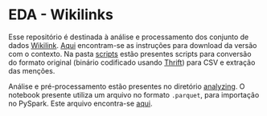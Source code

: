 # EDA - Wikilinks

Esse repositório é destinada à análise e processamento dos conjunto de dados [Wikilink](https://code.google.com/archive/p/wiki-links/). [Aqui](http://www.iesl.cs.umass.edu/data/data-wiki-links) encontram-se as instruções para download da versão com o contexto. Na pasta [scripts](./scripts) estão presentes scripts para conversão do formato original (binário codificado usando [Thrift](https://thrift.apache.org/)) para CSV e extração das menções.

Análise e pré-processamento estão presentes no diretório [analyzing](./analyzing). O notebook presente utiliza um arquivo no formato `.parquet`, para importação no PySpark. Este arquivo encontra-se [aqui](https://drive.google.com/file/d/1r8HSoKQfdu0q5Y3lut-rIBI3YFF_Mu8K/view?usp=sharing).
